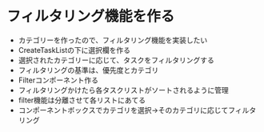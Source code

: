 # フィルタリング機能を作る

- カテゴリーを作ったので、フィルタリング機能を実装したい
- CreateTaskListの下に選択欄を作る
- 選択されたカテゴリーに応じて、タスクをフィルタリングする
- フィルタリングの基準は、優先度とカテゴリ
- Filterコンポーネント作る
- フィルタリングかけたら各タスクリストがソートされるように管理
- filter機能は分離させて各リストにあてる
- コンポーネントボックスでカテゴリを選択→そのカテゴリに応じてフィルタリング
